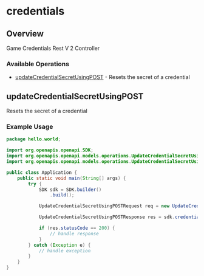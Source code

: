 # credentials

## Overview

Game Credentials Rest V 2 Controller

### Available Operations

* [updateCredentialSecretUsingPOST](#updatecredentialsecretusingpost) - Resets the secret of a credential

## updateCredentialSecretUsingPOST

Resets the secret of a credential

### Example Usage

```java
package hello.world;

import org.openapis.openapi.SDK;
import org.openapis.openapi.models.operations.UpdateCredentialSecretUsingPOSTRequest;
import org.openapis.openapi.models.operations.UpdateCredentialSecretUsingPOSTResponse;

public class Application {
    public static void main(String[] args) {
        try {
            SDK sdk = SDK.builder()
                .build();

            UpdateCredentialSecretUsingPOSTRequest req = new UpdateCredentialSecretUsingPOSTRequest("quod", "quod");            

            UpdateCredentialSecretUsingPOSTResponse res = sdk.credentials.updateCredentialSecretUsingPOST(req);

            if (res.statusCode == 200) {
                // handle response
            }
        } catch (Exception e) {
            // handle exception
        }
    }
}
```
